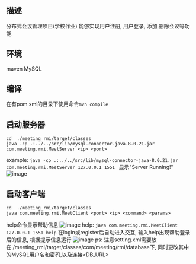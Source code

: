 ## 描述
分布式会议管理项目(学校作业)
能够实现用户注册, 用户登录, 添加,删除会议等功能

## 环境
maven
MySQL

## 编译
在有pom.xml的目录下使用命令```mvn compile```

## 启动服务器
```
cd  ./meeting_rmi/target/classes
java -cp .:../../src/lib/mysql-connector-java-8.0.21.jar com.meeting.rmi.MeetServer <ip> <port>
```
example: 
```java -cp .:../../src/lib/mysql-connector-java-8.0.21.jar com.meeting.rmi.MeetServer 127.0.0.1 1551 ```
显示"Server Running!"
![image](./image/serverRunning.png)

## 启动客户端
```
cd  ./meeting_rmi/target/classes
java com.meeting.rmi.MeetClient <port> <ip> <command> <params>
```
help命令显示帮助信息
![image](./image/helpBeforeLogin.png)
help: 
```java com.meeting.rmi.MeetClient 127.0.0.1 1551 help```
在login或register后自动进入交互, 输入help出现帮助登录后的信息, 根据提示信息运行
![image](./image/helpAfterLogin.png)
ps: 注意setting.xml需要放在./meeting_rmi/target/classes/com/meeting/rmi/database下, 同时更改其中的MySQL用户名<USER>和密码<PASSWORD>,以及连接<DB_URL>
